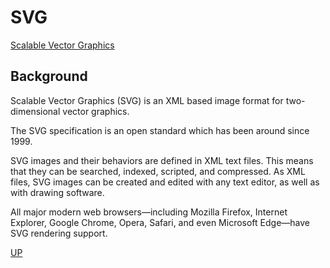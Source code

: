 # SVG

[Scalable Vector Graphics](https://en.wikipedia.org/wiki/Scalable_Vector_Graphics)

## Background

Scalable Vector Graphics (SVG) is an XML based image format for two-dimensional vector graphics.

The SVG specification is an open standard which has been around since 1999.

SVG images and their behaviors are defined in XML text files. This means that they can be searched, indexed, scripted, and compressed. As XML files, SVG images can be created and edited with any text editor, as well as with drawing software.

All major modern web browsers—including Mozilla Firefox, Internet Explorer, Google Chrome, Opera, Safari, and even Microsoft Edge—have SVG rendering support.

[UP](index)
